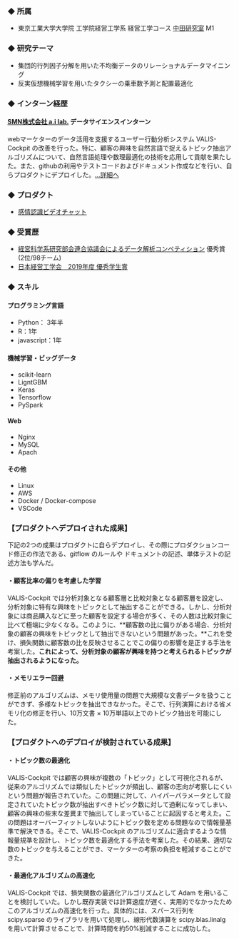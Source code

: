 ### ◆ 所属

- 東京工業大学大学院 工学院経営工学系 経営工学コース [中田研究室](http://www.iee.e.titech.ac.jp/~nakatalab/index.html) M1

### ◆ 研究テーマ

- 集団的行列因子分解を用いた不均衡データのリレーショナルデータマイニング
- 反実仮想機械学習を用いたタクシーの乗車数予測と配置最適化

### ◆ インターン経歴
#### [SMN株式会社 a.i lab.](https://www.slideshare.net/smn-ailab/ai-lab-88097358) データサイエンスインターン

webマーケターのデータ活用を支援するユーザー行動分析システム VALIS-Cockpit の改善を行った。特に、顧客の興味を自然言語で捉えるトピック抽出アルゴリズムについて、自然言語処理や数理最適化の技術を応用して貢献を果たした。また、githubの利用やテストコードおよびドキュメント作成などを行い、自らプロダクトにデプロイした。[...詳細へ](./smn.html)

### ◆ プロダクト
- [感情認識ビデオチャット](https://ring/enfree-jp.com) 


### ◆ 受賞歴
- [経営科学系研究部会連合協議会によるデータ解析コンペティション](https://jasmac-j.jimdofree.com/) 優秀賞 (2位/98チーム)
- [日本経営工学会　2019年度 優秀学生賞](http://www.jimanet.jp/information/awards/gakusei)


### ◆ スキル
#### プログラミング言語
  - Python： 3年半
  - R：1年
  - javascript：1年
#### 機械学習・ビッグデータ
  - scikit-learn
  - LigntGBM
  - Keras
  - Tensorflow
  - PySpark
#### Web
  - Nginx
  - MySQL
  - Apach
#### その他
  - Linux
  - AWS
  - Docker / Docker-compose
  - VSCode 


### 【プロダクトへデプロイされた成果】

下記の2つの成果はプロダクトに自らデプロイし、その際にプロダクションコード修正の作法である、gitflow のルールや ドキュメントの記述、単体テストの記述方法も学んだ。

#### ・顧客比率の偏りを考慮した学習

VALIS-Cockpit では分析対象となる顧客層と比較対象となる顧客層を設定し、分析対象に特有な興味をトピックとして抽出することができる。しかし、分析対象には商品購入などに至った顧客を設定する場合が多く、その人数は比較対象に比べて極端に少なくなる。このように、**顧客数の比に偏りがある場合、分析対象の顧客の興味をトピックとして抽出できないという問題があった。**これを受け、損失関数に顧客数の比を反映させることでこの偏りの影響を是正する手法を考案した。**これによって、分析対象の顧客が興味を持つと考えられるトピックが抽出されるようになった。**

#### ・メモリエラー回避

修正前のアルゴリズムは、メモリ使用量の問題で大規模な文書データを扱うことができず、多様なトピックを抽出できなかった。そこで、行列演算における省メモリ化の修正を行い、10万文書 × 10万単語以上でのトピック抽出を可能にした。

### 【プロダクトへのデプロイが検討されている成果】

#### ・トピック数の最適化
VALIS-Cockpit では顧客の興味が複数の「トピック」として可視化されるが、従来のアルゴリズムでは類似したトピックが頻出し、顧客の志向が考察しにくいという問題が報告されていた。この問題に対して、ハイパーパラメータとして設定されていたトピック数が抽出すべきトピック数に対して過剰になってしまい、顧客の興味の些末な差異まで抽出してしまっていることに起因すると考えた。この問題はオーバーフィットしないようにトピック数を定める問題なので情報量基準で解決できる。そこで、VALIS-Cockpit のアルゴリズムに適合するような情報量規準を設計し、トピック数を最適化する手法を考案した。その結果、適切な数のトピックを与えることができ、マーケターの考察の負担を軽減することができた。

#### ・最適化アルゴリズムの高速化
VALIS-Cockpit では、損失関数の最適化アルゴリズムとして Adam を用いることを検討していた。しかし既存実装では計算速度が遅く、実用的でなかったためこのアルゴリズムの高速化を行った。具体的には、スパース行列を scipy.sparse のライブラリを用いて処理し、線形代数演算を scipy.blas.linalg を用いて計算させることで、計算時間を約50%削減することに成功した。

